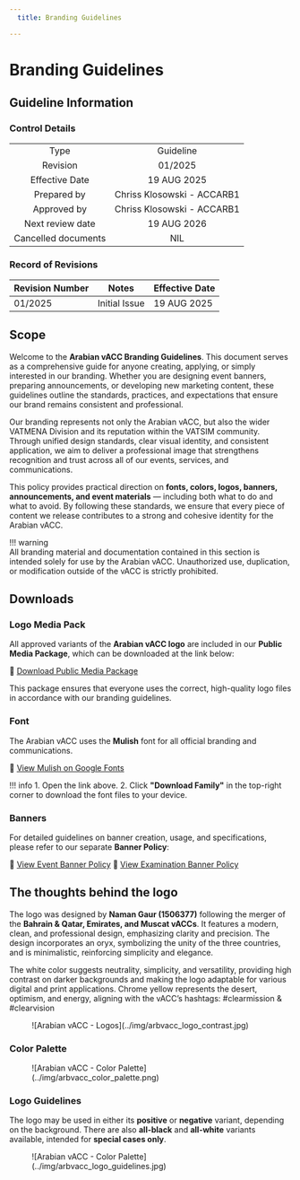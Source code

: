 ```yaml
---
  title: Branding Guidelines

---
```

# Branding Guidelines
## Guideline Information
### Control Details
|                     |                            |
|:-------------------:|:--------------------------:|
|         Type        |           Guideline        |
|       Revision      |           01/2025          |
|    Effective Date   |         19 AUG 2025        |
|     Prepared by     | Chriss Klosowski - ACCARB1 |
|     Approved by     | Chriss Klosowski - ACCARB1 |
|   Next review date  |         19 AUG 2026        |
| Cancelled documents |             NIL            |

### Record of Revisions
<table><thead>
  <tr>
    <th>Revision Number</th>
    <th>Notes</th>
    <th>Effective Date</th>
  </tr></thead>
<tbody>
  <tr>
    <td>01/2025</td>
    <td>Initial Issue</td>
    <td>19 AUG 2025</td>
  </tr>
</tbody></table>

## Scope
Welcome to the **Arabian vACC Branding Guidelines**. This document serves as a comprehensive guide for anyone creating, applying, or simply interested in our branding. Whether you are designing event banners, preparing announcements, or developing new marketing content, these guidelines outline the standards, practices, and expectations that ensure our brand remains consistent and professional.  

Our branding represents not only the Arabian vACC, but also the wider VATMENA Division and its reputation within the VATSIM community. Through unified design standards, clear visual identity, and consistent application, we aim to deliver a professional image that strengthens recognition and trust across all of our events, services, and communications.  

This policy provides practical direction on **fonts, colors, logos, banners, announcements, and event materials** — including both what to do and what to avoid. By following these standards, we ensure that every piece of content we release contributes to a strong and cohesive identity for the Arabian vACC.  

!!! warning  
    All branding material and documentation contained in this section is intended solely for use by the Arabian vACC. Unauthorized use, duplication, or modification outside of the vACC is strictly prohibited.  

## Downloads
### Logo Media Pack
All approved variants of the **Arabian vACC logo** are included in our **Public Media Package**, which can be downloaded at the link below:  

🔗 [Download Public Media Package](https://drive.google.com/file/d/18kGhlqqW_dJKVcjXsYz4KIjhH2wok0Wt/view?usp=sharing)  

This package ensures that everyone uses the correct, high-quality logo files in accordance with our branding guidelines.

### Font
The Arabian vACC uses the **Mulish** font for all official branding and communications.  

🔗 [View Mulish on Google Fonts](https://fonts.google.com/specimen/Mulish)  

!!! info
    1. Open the link above.
    2. Click **"Download Family"** in the top-right corner to download the font files to your device.

### Banners
For detailed guidelines on banner creation, usage, and specifications, please refer to our separate **Banner Policy**:  

🔗 [View Event Banner Policy](#)
🔗 [View Examination Banner Policy](#)

## The thoughts behind the logo
The logo was designed by **Naman Gaur (1506377)** following the merger of the **Bahrain & Qatar, Emirates, and Muscat vACCs**. It features a modern, clean, and professional design, emphasizing clarity and precision. The design incorporates an oryx, symbolizing the unity of the three countries, and is minimalistic, reinforcing simplicity and elegance. 

The white color suggests neutrality, simplicity, and versatility, providing high contrast on darker backgrounds and making the logo adaptable for various digital and print applications. Chrome yellow represents the desert, optimism, and energy, aligning with the vACC’s hashtags: #clearmission & #clearvision

<figure markdown>
![Arabian vACC - Logos](../img/arbvacc_logo_contrast.jpg)
</figure>

### Color Palette
<figure markdown>
![Arabian vACC - Color Palette](../img/arbvacc_color_palette.png)
</figure>

### Logo Guidelines
The logo may be used in either its **positive** or **negative** variant, depending on the background. There are also **all-black** and **all-white** variants available, intended for **special cases only**.

<figure markdown>
![Arabian vACC - Color Palette](../img/arbvacc_logo_guidelines.jpg)
</figure>